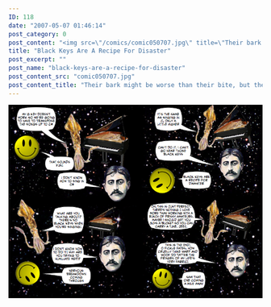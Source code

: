 ```yaml
---
ID: 118
date: "2007-05-07 01:46:14"
post_category: 0
post_content: "<img src=\"/comics/comic050707.jpg\" title=\"Their bark might be worse than their bite, but their woof is DEFINITELY not as bad their warp\"/>"
title: "Black Keys Are A Recipe For Disaster"
post_excerpt: ""
post_name: "black-keys-are-a-recipe-for-disaster"
post_content_src: "comic050707.jpg"
post_content_title: "Their bark might be worse than their bite, but their woof is DEFINITELY not as bad their warp"
---
```



[![Their bark might be worse than their bite, but their woof is DEFINITELY not as bad their warp](/comics-hi-res/comic050707.jpg)](/comics-hi-res/comic050707.jpg)
